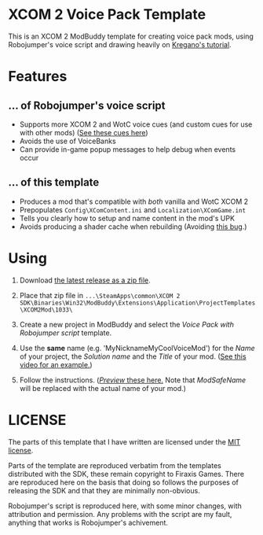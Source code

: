 # XCOM 2 Voice Pack Template

This is an XCOM 2 ModBuddy template for creating voice pack mods, using Robojumper's voice script and drawing heavily on [Kregano's tutorial](https://docs.google.com/document/d/1asHlhTP9tJzyKXIwDALpWdJTVasjh-72blST9kQeai8).

# Features

## ... of Robojumper's voice script
- Supports more XCOM 2 and WotC voice cues (and custom cues for use with other mods) ([See these cues here](https://docs.google.com/spreadsheets/d/10nvJjtUMIvddWRPKUaKMBv4yyiMHjWVSwdeG07YZF0o/edit#gid=0))
- Avoids the use of VoiceBanks
- Can provide in-game popup messages to help debug when events occur

## ... of this template
- Produces a mod that's compatible with *both* vanilla and WotC XCOM 2
- Prepopulates `Config\XComContent.ini` and `Localization\XComGame.int`
- Tells you clearly how to setup and name content in the mod's UPK
- Avoids producing a shader cache when rebuilding (Avoiding [this bug](https://www.reddit.com/r/xcom2mods/comments/48c8v3/psavoicepacks_and_other_mods_to_a_lesser_extent/).)

# Using

1. Download [the latest release as a zip file](https://github.com/stupidpupil/voicepack_template).

2. Place that zip file in `...\SteamApps\common\XCOM 2 SDK\Binaries\Win32\ModBuddy\Extensions\Application\ProjectTemplates\XCOM2Mod\1033\`

3. Create a new project in ModBuddy and select the *Voice Pack with Robojumper script* template.

4. Use the **same** name (e.g. 'MyNicknameMyCoolVoiceMod') for the *Name* of your project, the *Solution name* and the *Title* of your mod. ([See this video for an example.](https://www.youtube.com/watch?v=5hRLr86eRik&feature=youtu.be))

5. Follow the instructions. ([*Preview* these here.](https://github.com/stupidpupil/voicepack_template/tree/master/VoicePackWithRobojumperScript/Instructions) Note that $ModSafeName$ will be replaced with the actual name of your mod.)

# LICENSE

The parts of this template that I have written are licensed under the [MIT license](https://choosealicense.com/licenses/mit/).

Parts of the template are reproduced verbatim from the templates distributed with the SDK, these remain copyright to Firaxis Games. There are reproduced here on the basis that doing so follows the purposes of releasing the SDK and that they are minimally non-obvious.

Robojumper's script is reproduced here, with some minor changes, with attribution and permission. Any problems with the script are my fault, anything that works is Robojumper's achivement.

